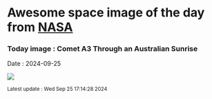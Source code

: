 
# Awesome space image of the day from [NASA](https://api.nasa.gov/)

### Today image : Comet A3 Through an Australian Sunrise
Date : 2024-09-25

![](https://apod.nasa.gov/apod/image/2409/Comet23A3_LucyHu_960.jpg)

<small>Latest update : Wed Sep 25 17:14:28 2024</small>
        